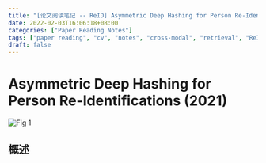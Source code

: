 ```yaml
---
title: "[论文阅读笔记 -- ReID] Asymmetric Deep Hashing for Person Re-Identifications (2021)"
date: 2022-02-03T16:06:18+08:00
categories: ["Paper Reading Notes"]
tags: ["paper reading", "cv", "notes", "cross-modal", "retrieval", "ReID", "hashing"]
draft: false
---
```


# Asymmetric Deep Hashing for Person Re-Identifications (2021)

![Fig 1](/images/2022/PRN182/1.png)

## 概述



